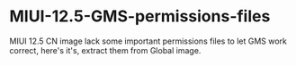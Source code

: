 # MIUI-12.5-GMS-permissions-files
MIUI 12.5 CN image lack some important permissions files to let GMS work correct, here's it's, extract them from Global image.
